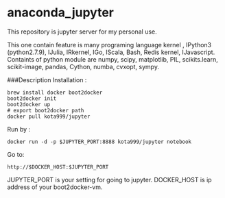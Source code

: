 # anaconda_jupyter

This repository is jupyter server for my personal use.

This one contain feature is many programing language kernel , IPython3 (python2.7.9), IJulia, IRkernel, IGo, IScala, Bash, Redis kernel, IJavascript.
Containts of python module are numpy, scipy, matplotlib, PIL, scikits.learn, scikit-image, pandas, Cython, numba, cvxopt, sympy.

###Description
Installation :

    brew install docker boot2docker
    boot2docker init
    boot2docker up
    # export boot2docker path
    docker pull kota999/jupyter

Run by :

    docker run -d -p $JUPYTER_PORT:8888 kota999/jupyter notebook

Go to:

    http://$DOCKER_HOST:$JUPYTER_PORT

JUPYTER_PORT is your setting for going to jupyter. DOCKER_HOST is ip address of your boot2docker-vm.
